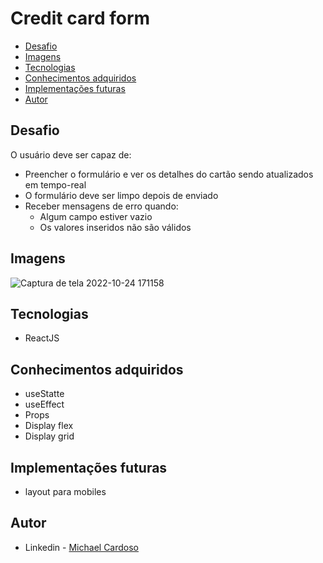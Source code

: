 # Credit card form

- [Desafio](#desafio)
- [Imagens](#imagens)
- [Tecnologias](#tecnologias)
- [Conhecimentos adquiridos](#conhecimentos-adquiridos)
- [Implementações futuras](#implementacoes-futuras)
- [Autor](#autor)

## Desafio

O usuário deve ser capaz de:

- Preencher o formulário e ver os detalhes do cartão sendo atualizados em tempo-real
- O formulário deve ser limpo depois de enviado
- Receber mensagens de erro quando:
  - Algum campo estiver vazio
  - Os valores inseridos não são válidos 

## Imagens

![Captura de tela 2022-10-24 171158](https://user-images.githubusercontent.com/61437530/197620099-aece0f5e-9289-48b6-a28b-1271d97537d6.png)

## Tecnologias

- ReactJS

## Conhecimentos adquiridos

- useStatte
- useEffect
- Props
- Display flex
- Display grid

## Implementações futuras

- layout para mobiles

## Autor

- Linkedin - [Michael Cardoso](https://www.linkedin.com/in/michael-cardoso-573261206/)

